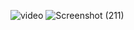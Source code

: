 ![video](https://user-images.githubusercontent.com/104826351/210215767-91873ced-ede6-481d-8332-86c4b731dbc3.gif)
![Screenshot (211)](https://user-images.githubusercontent.com/104826351/210214791-09bb3327-5478-408d-aa6e-822499f9d8a9.png)

